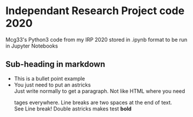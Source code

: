 # Independant Research Project code 2020
Mcg33's Python3 code from my IRP 2020 stored in .ipynb format to be run in Jupyter Notebooks
## Sub-heading in markdown
* This is a bullet point example
* You just need to put an astricks  
Just write normally to get a paragraph.
Not like HTML where you need <p> tages everywhere.
Line breaks are two spaces at the end of text.  
See Line break!
Double astricks makes test **bold**
